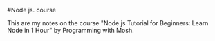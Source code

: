 #Node js. course

This are my notes on the course "Node.js Tutorial for Beginners: Learn Node in 1 Hour" by Programming with Mosh.

